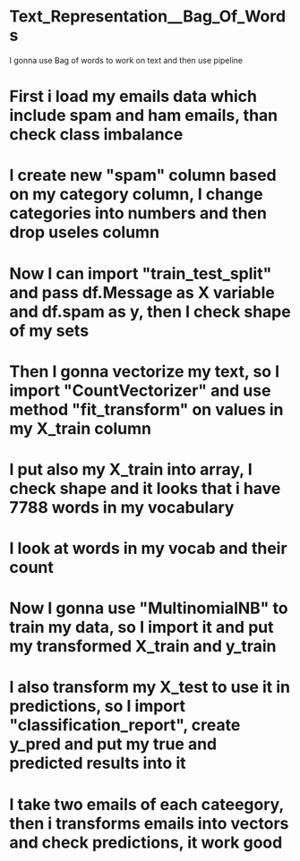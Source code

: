# Text_Representation__Bag_Of_Words
I gonna use Bag of words to work on text and then use pipeline
# First i load my emails data which include spam and ham emails, than check class imbalance
# I create new "spam" column based on my category column, I change categories into numbers and then drop useles column
# Now I can import "train_test_split" and pass df.Message as X variable and df.spam as y, then I check shape of my sets 
# Then I gonna vectorize my text, so I import "CountVectorizer" and use method "fit_transform" on values in my X_train column 
# I put also my X_train into array, I check shape and it looks that i have 7788 words in my vocabulary
# I look at words in my vocab and their count
# Now I gonna use "MultinomialNB" to train my data, so I import it and put my transformed X_train and y_train
# I also transform my X_test to use it in predictions, so I import "classification_report", create y_pred and put my true and predicted results into it
# I take two emails of each cateegory, then i transforms emails into vectors and check predictions, it work good

